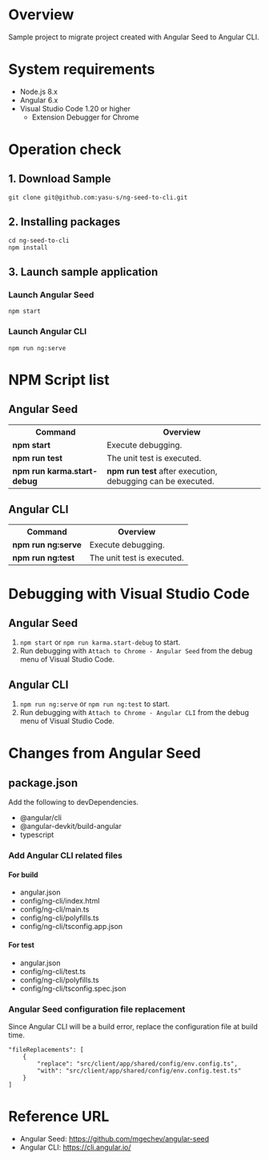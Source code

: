 # Overview  

Sample project to migrate project created with Angular Seed to Angular CLI.  

# System requirements  

* Node.js 8.x  
* Angular 6.x  
* Visual Studio Code 1.20 or higher  
  * Extension Debugger for Chrome  

# Operation check  

## 1. Download Sample

```
git clone git@github.com:yasu-s/ng-seed-to-cli.git
```

## 2. Installing packages  

```
cd ng-seed-to-cli
npm install
```

## 3. Launch sample application  

### Launch Angular Seed

```
npm start
```

### Launch Angular CLI  

```
npm run ng:serve
```

# NPM Script list  

## Angular Seed 

<table>
    <tr>
        <th>Command</th>
        <th>Overview</th>
    </tr>
    <tr>
        <td><strong>npm start</strong></td>
        <td>Execute debugging.</td>
    </tr>
    <tr>
        <td><strong>npm run test</strong></td>
        <td>The unit test is executed.</td>
    </tr>
    <tr>
        <td><strong>npm run karma.start-debug</strong></td>
        <td><strong>npm run test</strong> after execution, debugging can be executed.</td>
    </tr>
</table>

## Angular CLI  

<table>
    <tr>
        <th>Command</th>
        <th>Overview</th>
    </tr>
    <tr>
        <td><strong>npm run ng:serve</strong></td>
        <td>Execute debugging.</td>
    </tr>
    <tr>
        <td><strong>npm run ng:test</strong></td>
        <td>The unit test is executed.</td>
    </tr>
</table>

# Debugging with Visual Studio Code  

## Angular Seed 

1. `npm start` or `npm run karma.start-debug` to start.  
1. Run debugging with `Attach to Chrome - Angular Seed` from the debug menu of Visual Studio Code.  

## Angular CLI  

1. `npm run ng:serve` or `npm run ng:test` to start.  
1. Run debugging with `Attach to Chrome - Angular CLI` from the debug menu of Visual Studio Code.  

# Changes from Angular Seed  

## package.json  

Add the following to devDependencies.  

* @angular/cli  
* @angular-devkit/build-angular  
* typescript  

### Add Angular CLI related files  

#### For build  

* angular.json
* config/ng-cli/index.html
* config/ng-cli/main.ts
* config/ng-cli/polyfills.ts 
* config/ng-cli/tsconfig.app.json

#### For test  

* angular.json
* config/ng-cli/test.ts
* config/ng-cli/polyfills.ts 
* config/ng-cli/tsconfig.spec.json  

### Angular Seed configuration file replacement  

Since Angular CLI will be a build error, replace the configuration file at build time.

```
"fileReplacements": [
    {
        "replace": "src/client/app/shared/config/env.config.ts",
        "with": "src/client/app/shared/config/env.config.test.ts"
    }
]
```

# Reference URL  

* Angular Seed: https://github.com/mgechev/angular-seed  
* Angular CLI: https://cli.angular.io/  




